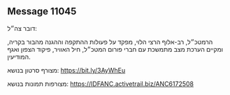 ## Message 11045

דובר צה״ל:

הרמטכ״ל, רב-אלוף הרצי הלוי, מפקד על פעולות ההתקפה וההגנה מהבור בקריה, ומקיים הערכת מצב מתמשכת עם חברי פורום המטכ״ל, חיל האוויר, פיקוד הצפון ואגף המודיעין.

מצורף סרטון בנושא: https://bit.ly/3AyWhEu

מצורפות תמונות בנושא: https://IDFANC.activetrail.biz/ANC6172508

